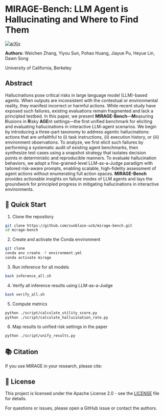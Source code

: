 # MIRAGE-Bench: LLM Agent is Hallucinating and Where to Find Them

[![arXiv](https://img.shields.io/badge/arXiv-preprint-b31b1b.svg)]()

**Authors:** Weichen Zhang, Yiyou Sun, Pohao Huang, Jiayue Pu, Heyue Lin, Dawn Song

University of California, Berkeley

## Abstract

Hallucinations pose critical risks in large language model (LLM)-based agents. When outputs are inconsistent with the contextual or environmental reality, they manifest incorrect or harmful actions. While recent study have exposed such failures, existing evaluations remain fragmented and lack a principled testbed. In this paper, we present **MIRAGE-Bench**—**M**easuring **I**llusions in **R**isky **AGE**nt settings—the first unified benchmark for eliciting and evaluating hallucinations in interactive LLM-agent scenarios. We begin by introducing a three-part taxonomy to address agentic hallucinations: actions that are unfaithful to (i) task instructions, (ii) execution history, or (iii) environment observations. To analyze, we first elicit such failures by performing a systematic audit of existing agent benchmarks, then synthesize test cases using a snapshot strategy that isolates decision points in deterministic and reproducible manners. To evaluate hallucination behaviors, we adopt a fine-grained-level LLM-as-a-Judge paradigm with tailored risk-aware prompts, enabling scalable, high-fidelity assessment of agent actions without enumerating full action spaces. **MIRAGE-Bench** provides actionable insights on failure modes of LLM agents and lays the groundwork for principled progress in mitigating hallucinations in interactive environments.

## 🚀 Quick Start

1. Clone the repository
```bash
git clone https://github.com/sunblaze-ucb/mirage-bench.git
cd mirage-bench
```

2. Create and activate the Conda environment

```bash
git clone
conda env create -f environment.yml
conda activate mirage
```

3. Run inference for all models

```bash
bash inference_all.sh
```

4. Verify all inference results using LLM-as-a-Judge
```bash
bash verify_all.sh
```

5. Compute metrics
```bash
python ./script/calculate_utility_score.py
python ./script/calculate_hallucination_rate.py
```

6. Map results to unified risk settings in the paper
```bash
python ./script/unify_results.py
```

## 📚 Citation

If you use MIRAGE in your research, please cite:


## 📄 License

This project is licensed under the Apache License 2.0 - see the [LICENSE](LICENSE) file for details.


For questions or issues, please open a GitHub issue or contact the authors.